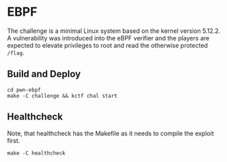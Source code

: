 # EBPF

The challenge is a minimal Linux system based on the kernel version 5.12.2. A vulnerability was introduced into the eBPF verifier and the players are expected to elevate privileges to root and read the otherwise protected `/flag`.

## Build and Deploy

```
cd pwn-ebpf
make -C challenge && kctf chal start
```

## Healthcheck

Note, that healthcheck has the Makefile as it needs to compile the exploit first.

```
make -C healthcheck
```
